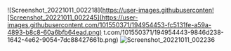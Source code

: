 ![Screenshot_20221011_002218](https://user-images.githubuserconten![Screenshot_20221011_002245](https://user-images.githubusercontent.com/101550371/194954453-fc5131fe-a59a-4893-b8c8-60a6bfb64ead.png)
t.com/101550371/194954443-9846d238-1642-4e62-9054-7dc88427661b.png)
![Screenshot_20221011_002236](https://user-images.githubusercontent.com/101550371/194954450-8b513525-283b-4500-b33c-a1fd7f827fae.png)

